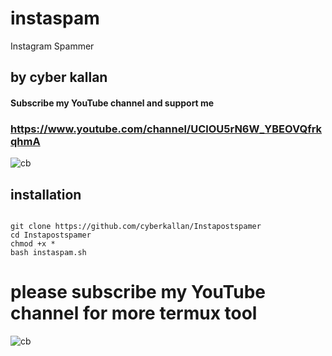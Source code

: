 # instaspam
Instagram Spammer
## by cyber kallan

#### Subscribe my YouTube channel and support me 

### https://www.youtube.com/channel/UClOU5rN6W_YBEOVQfrkqhmA

 ![cb](https://user-images.githubusercontent.com/56509491/66821053-6d86e780-ef5f-11e9-83db-963d27eeaf78.JPG)

## installation

```

git clone https://github.com/cyberkallan/Instapostspamer
cd Instapostspamer
chmod +x *
bash instaspam.sh

```

# please subscribe my YouTube channel for more termux tool


![cb](https://user-images.githubusercontent.com/56509491/66821053-6d86e780-ef5f-11e9-83db-963d27eeaf78.JPG)
